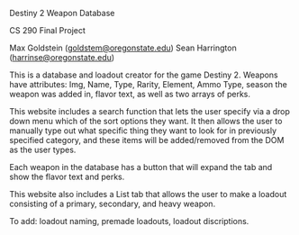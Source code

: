 Destiny 2 Weapon Database

CS 290 Final Project

Max Goldstein (goldstem@oregonstate.edu)
Sean Harrington (harrinse@oregonstate.edu)

This is a database and loadout creator for the game Destiny 2. Weapons have attributes: Img, Name, Type, Rarity, Element, Ammo Type, season the weapon was added in, flavor text, as well as two arrays of perks.

This website includes a search function that lets the user specify via a drop down menu which of the sort options they want. It then allows the user to manually type out what specific thing they want to look for in previously specified category, and these items will be added/removed from the DOM as the user types.

Each weapon in the database has a button that will expand the tab and show the flavor text and perks.

This website also includes a List tab that allows the user to make a loadout consisting of a primary, secondary, and heavy weapon.

To add: loadout naming, premade loadouts, loadout discriptions.
